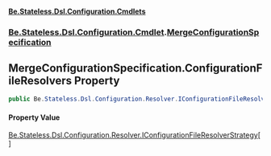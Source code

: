 #### [Be.Stateless.Dsl.Configuration.Cmdlets](README.md 'README')
### [Be.Stateless.Dsl.Configuration.Cmdlet](Be.Stateless.Dsl.Configuration.Cmdlet.md 'Be.Stateless.Dsl.Configuration.Cmdlet').[MergeConfigurationSpecification](MergeConfigurationSpecification.md 'Be.Stateless.Dsl.Configuration.Cmdlet.MergeConfigurationSpecification')

## MergeConfigurationSpecification.ConfigurationFileResolvers Property

```csharp
public Be.Stateless.Dsl.Configuration.Resolver.IConfigurationFileResolverStrategy[] ConfigurationFileResolvers { get; set; }
```

#### Property Value
[Be.Stateless.Dsl.Configuration.Resolver.IConfigurationFileResolverStrategy](https://docs.microsoft.com/en-us/dotnet/api/Be.Stateless.Dsl.Configuration.Resolver.IConfigurationFileResolverStrategy 'Be.Stateless.Dsl.Configuration.Resolver.IConfigurationFileResolverStrategy')[[]](https://docs.microsoft.com/en-us/dotnet/api/System.Array 'System.Array')
